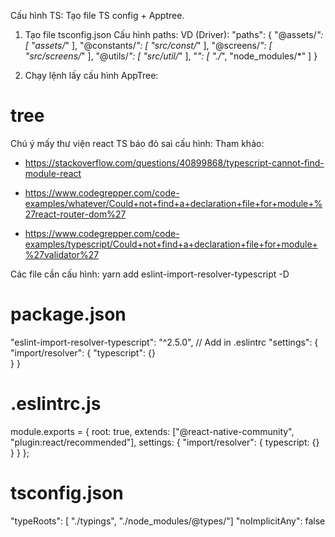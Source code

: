 Cấu hình TS: 
Tạo file TS config + Apptree.
1. Tạo file tsconfig.json
Cấu hình paths: 
VD (Driver):
    "paths": {
            "@assets/*": [
                "assets/*"
            ],
            "@constants/*": [
                "src/const/*"
            ],
            "@screens/*": [
                "src/screens/*"
            ],
            "@utils/*": [
                "src/util/*"
            ],
            "*": [
                "./*",
                "node_modules/*"
            ]
        }

2. Chạy lệnh lấy cấu hình AppTree: 
# tree      

Chú ý mấy thư viện react TS báo đỏ sai cấu hình:
Tham khảo: 
+ https://stackoverflow.com/questions/40899868/typescript-cannot-find-module-react

+ https://www.codegrepper.com/code-examples/whatever/Could+not+find+a+declaration+file+for+module+%27react-router-dom%27

+ https://www.codegrepper.com/code-examples/typescript/Could+not+find+a+declaration+file+for+module+%27validator%27

Các file cần cấu hình: 
yarn add eslint-import-resolver-typescript -D
# package.json
"eslint-import-resolver-typescript": "^2.5.0",
// Add in .eslintrc
"settings": {
        "import/resolver": {
            "typescript": {}	
        }
    }
# .eslintrc.js
module.exports = {
  root: true,
  extends: ["@react-native-community", "plugin:react/recommended"],
  settings: {
    "import/resolver": {
      typescript: {}
    }
  }
};

# tsconfig.json
"typeRoots": [  "./typings",  "./node_modules/@types/"]
"noImplicitAny": false